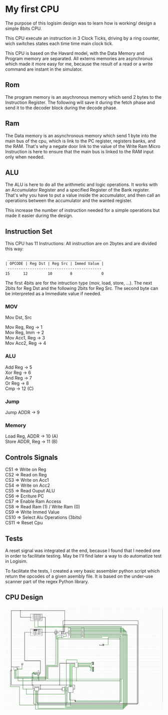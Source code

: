 # My first CPU

The purpose of this logisim design was to learn how is working/ design
a simple 8bits CPU.

This CPU execute an instruction in 3 Clock Ticks, driving by a ring counter, wich
switches states each time time main clock tick.

This CPU is based on the Havard model, with the Data Memory and Program
memory are separated. All externs memories are asynchronus which made it
more easy for me, because the result of a read or a write command are
instant in the simulator.

## Rom

The program memory is an asychronous memory which send 2 bytes to the
Instruction Register.
The following will save it during the fetch phase and send it to the
decoder block during the decode phase.

## Ram

The Data memory is an asynchronous memory which send 1 byte into the
main bus of the cpu, which is link to the PC register, registers banks,
and the RAM. That's why a negate door link to the value of the Write Ram
Micro Instruction is here to ensure that the main bus is linked to the
RAM input only when needed.

## ALU

The ALU is here to do all the arithmetic and logic operations. It works
with an Accumulator Register and a specified Register of the Bank register.
That's why you have to put a value inside the accumulator, and then
call an operations between the accumulator and the wanted register.

This increase the number of instruction needed for a simple operations
but made it easier during the design.

## Instruction Set

This CPU has 11 Instructions:
All instruction are on 2bytes and are divided this way:
```
 __________________________________________
| OPCODE | Reg Dst | Reg Src | Immed Value |
 ------------------------------------------
15      12         10        8             0
```
The first 4bits are for the intruction type (mov, load, store, ...).
The next 2bits for Reg Dst and the following 2bits for Reg Src.
The second byte can be interpreted as a Immediate value if needed.

### MOV

Mov Dst, Src

Mov Reg, Reg -> 1 \
Mov Reg, Imm -> 2 \
Mov Acc1, Reg -> 3 \
Mov Acc2, Reg -> 4

### ALU

Add Reg -> 5 \
Xor Reg -> 6 \
And Reg -> 7 \
Or Reg -> 8 \
Cmp -> 12 (C)

### Jump

Jump ADDR -> 9

### Memory

Load Reg, ADDR -> 10 (A) \
Store ADDR, Reg -> 11 (B)

## Controls Signals

CS1 => Write on Reg \
CS2 => Read on Reg \
CS3 => Write on Acc1 \
CS4 => Write on Acc2 \
CS5 => Read Ouput ALU \
CS6 => Ecriture PC \
CS7 => Enable Ram Access \
CS8 => Read Ram (1) / Write Ram (0) \
CS9 => Write Immed Value \
CS10 => Select Alu Operations (3bits) \
CS11 => Reset Cpu

## Tests

A reset signal was integrated at the end, because I found that I needed
one in order to facilitate testing. May be I'll find later a way to do
automatize test in Logisim.

To facilitate the tests, I created a very basic assembler python script
which return the opcodes of a given asembly file. It is based on the
under-use scanner part of the regex Python library.

## CPU Design

![image](magic_cpu_design.png)
